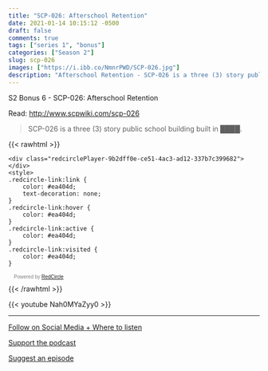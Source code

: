 ```yaml
---
title: "SCP-026: Afterschool Retention"
date: 2021-01-14 10:15:12 -0500
draft: false
comments: true
tags: ["series 1", "bonus"]
categories: ["Season 2"]
slug: scp-026
images: ["https://i.ibb.co/NmnrPWD/SCP-026.jpg"]
description: "Afterschool Retention - SCP-026 is a three (3) story public school building built in ████."
---
```


S2 Bonus 6 - SCP-026: Afterschool Retention

Read: http://www.scpwiki.com/scp-026

> SCP-026 is a three (3) story public school building built in ████.

{{< rawhtml >}}
<script async defer onload="redcircleIframe();" src="https://api.podcache.net/embedded-player/sh/63705181-2bd5-4fc1-a869-6f5b27226efa/ep/9b2dff0e-ce51-4ac3-ad12-337b7c399682"></script>
    <div class="redcirclePlayer-9b2dff0e-ce51-4ac3-ad12-337b7c399682"></div>
    <style>
    .redcircle-link:link {
        color: #ea404d;
        text-decoration: none;
    }
    .redcircle-link:hover {
        color: #ea404d;
    }
    .redcircle-link:active {
        color: #ea404d;
    }
    .redcircle-link:visited {
        color: #ea404d;
    }
</style>
<p style="margin-top:3px;margin-left:11px;font-family: sans-serif;font-size: 10px; color: gray;">Powered by <a class="redcircle-link" href="https://redcircle.com?utm_source=rc_embedded_player&utm_medium=web&utm_campaign=embedded_v1">RedCircle</a></p>
{{< /rawhtml >}}

{{< youtube Nah0MYaZyy0 >}}

---

[Follow on Social Media + Where to listen](/links)

[Support the podcast](/support)

[Suggest an episode](/suggest)
